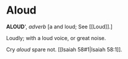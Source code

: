 # Aloud

**ALOUD**', _adverb_ \[a and loud; See [[Loud]].\]

Loudly; with a loud voice, or great noise.

Cry _aloud_ spare not. [[Isaiah 58#1|Isaiah 58:1]].